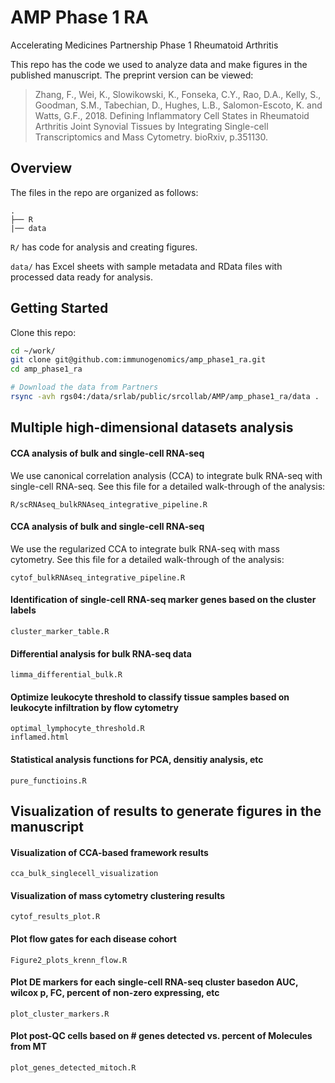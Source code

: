 # AMP Phase 1 RA

Accelerating Medicines Partnership Phase 1 Rheumatoid Arthritis

This repo has the code we used to analyze data and make figures in the
published manuscript. The preprint version can be viewed:

> Zhang, F., Wei, K., Slowikowski, K., Fonseka, C.Y., Rao, D.A., Kelly, S., Goodman, S.M., Tabechian, D., Hughes, L.B., Salomon-Escoto, K. and Watts, G.F., 2018. Defining Inflammatory Cell States in Rheumatoid Arthritis Joint Synovial Tissues by Integrating Single-cell Transcriptomics and Mass Cytometry. bioRxiv, p.351130.

## Overview

The files in the repo are organized as follows:

    .
    ├── R
    |── data

`R/` has code for analysis and creating figures.

`data/` has Excel sheets with sample metadata and RData files with processed data ready for analysis.

## Getting Started

Clone this repo:

```bash
cd ~/work/
git clone git@github.com:immunogenomics/amp_phase1_ra.git
cd amp_phase1_ra

# Download the data from Partners
rsync -avh rgs04:/data/srlab/public/srcollab/AMP/amp_phase1_ra/data .
```

## Multiple high-dimensional datasets analysis

#### CCA analysis of bulk and single-cell RNA-seq

We use canonical correlation analysis (CCA) to integrate bulk RNA-seq with
single-cell RNA-seq. See this file for a detailed walk-through of the analysis:

    R/scRNAseq_bulkRNAseq_integrative_pipeline.R

#### CCA analysis of bulk and single-cell RNA-seq

We use the regularized CCA to integrate bulk RNA-seq with mass cytometry. 
See this file for a detailed walk-through of the analysis:

    cytof_bulkRNAseq_integrative_pipeline.R
    
#### Identification of single-cell RNA-seq marker genes based on the cluster labels     
    
    cluster_marker_table.R
    
#### Differential analysis for bulk RNA-seq data

    limma_differential_bulk.R

#### Optimize leukocyte threshold to classify tissue samples based on leukocyte infiltration by flow cytometry

    optimal_lymphocyte_threshold.R
    inflamed.html
    
#### Statistical analysis functions for PCA, densitiy analysis, etc

    pure_functioins.R
    

## Visualization of results to generate figures in the manuscript

#### Visualization of CCA-based framework results

    cca_bulk_singlecell_visualization

#### Visualization of mass cytometry clustering results

    cytof_results_plot.R
    
#### Plot flow gates for each disease cohort 

    Figure2_plots_krenn_flow.R

#### Plot DE markers for each single-cell RNA-seq cluster basedon AUC, wilcox p, FC, percent of non-zero expressing, etc

    plot_cluster_markers.R
    
#### Plot post-QC cells based on # genes detected vs. percent of Molecules from MT
    
    plot_genes_detected_mitoch.R
    



